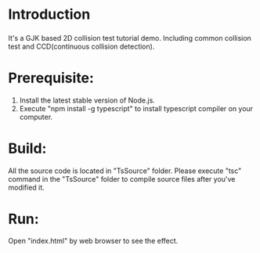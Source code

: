 
# Introduction<h3>

  It's a GJK based 2D collision test tutorial demo.
  Including common collision test and CCD(continuous collision detection).

# Prerequisite:<h4>

  1. Install the latest stable version of Node.js.
  2. Execute "npm install -g typescript" to install typescript compiler on your computer.

# Build:<h4>
  All the source code is located in "TsSource" folder. 
  Please execute "tsc" command in the "TsSource" folder to compile source files after you've modified it.

# Run:<h4>
  Open "index.html" by web browser to see the effect.
